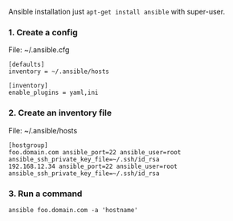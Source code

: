 Ansible installation just `apt-get install ansible` with super-user.


### 1. Create a config

File: ~/.ansible.cfg
```
[defaults]
inventory = ~/.ansible/hosts

[inventory]
enable_plugins = yaml,ini
```


### 2. Create an inventory file

File: ~/.ansible/hosts
```
[hostgroup]
foo.domain.com ansible_port=22 ansible_user=root ansible_ssh_private_key_file=~/.ssh/id_rsa
192.168.12.34 ansible_port=22 ansible_user=root ansible_ssh_private_key_file=~/.ssh/id_rsa
```

### 3. Run a command

```
ansible foo.domain.com -a 'hostname'
```
